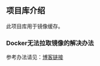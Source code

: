 ## 项目库介绍

此项目库用于镜像缓存。

### Docker无法拉取镜像的解决办法

参考办法请见：[博客链接](https://www.cnblogs.com/blogof-fusu/p/18257012)
